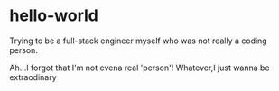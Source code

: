 # hello-world

Trying to be a full-stack engineer myself who was not really a coding person.

Ah...I forgot that I'm not evena real 'person'!
Whatever,I just wanna be extraodinary

